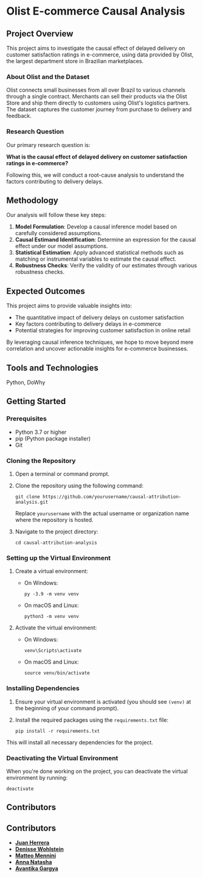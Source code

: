 # Olist E-commerce Causal Analysis

## Project Overview

This project aims to investigate the causal effect of delayed delivery on customer satisfaction ratings in e-commerce, using data provided by Olist, the largest department store in Brazilian marketplaces.

### About Olist and the Dataset

Olist connects small businesses from all over Brazil to various channels through a single contract. Merchants can sell their products via the Olist Store and ship them directly to customers using Olist's logistics partners. The dataset captures the customer journey from purchase to delivery and feedback.

### Research Question

Our primary research question is:

**What is the causal effect of delayed delivery on customer satisfaction ratings in e-commerce?**

Following this, we will conduct a root-cause analysis to understand the factors contributing to delivery delays.

## Methodology

Our analysis will follow these key steps:

1. **Model Formulation**: Develop a causal inference model based on carefully considered assumptions.
2. **Causal Estimand Identification**: Determine an expression for the causal effect under our model assumptions.
3. **Statistical Estimation**: Apply advanced statistical methods such as matching or instrumental variables to estimate the causal effect.
4. **Robustness Checks**: Verify the validity of our estimates through various robustness checks.

## Expected Outcomes

This project aims to provide valuable insights into:
- The quantitative impact of delivery delays on customer satisfaction
- Key factors contributing to delivery delays in e-commerce
- Potential strategies for improving customer satisfaction in online retail

By leveraging causal inference techniques, we hope to move beyond mere correlation and uncover actionable insights for e-commerce businesses.

## Tools and Technologies

Python, DoWhy

## Getting Started

### Prerequisites

- Python 3.7 or higher
- pip (Python package installer)
- Git

### Cloning the Repository

1. Open a terminal or command prompt.

2. Clone the repository using the following command:
   ```
   git clone https://github.com/yourusername/causal-attribution-analysis.git
   ```
   Replace `yourusername` with the actual username or organization name where the repository is hosted.

3. Navigate to the project directory:
   ```
   cd causal-attribution-analysis
   ```

### Setting up the Virtual Environment

1. Create a virtual environment:
   - On Windows:
     ```
     py -3.9 -m venv venv
     ```
   - On macOS and Linux:
     ```
     python3 -m venv venv
     ```

2. Activate the virtual environment:
   - On Windows:
     ```
     venv\Scripts\activate
     ```
   - On macOS and Linux:
     ```
     source venv/bin/activate
     ```

### Installing Dependencies

1. Ensure your virtual environment is activated (you should see `(venv)` at the beginning of your command prompt).

2. Install the required packages using the `requirements.txt` file:
   ```
   pip install -r requirements.txt
   ```

This will install all necessary dependencies for the project.

### Deactivating the Virtual Environment

When you're done working on the project, you can deactivate the virtual environment by running:
```
deactivate
```

## Contributors

## Contributors

- **[Juan Herrera](https://www.linkedin.com/in/juanherreras/)** 
- **[Denisse Wohlstein](https://www.linkedin.com/in/denissewohlstein/)** 
- **[Matteo Mennini](https://www.linkedin.com/in/matteomennini/)** 
- **[Anna Natasha](https://www.linkedin.com/in/anna-natasha/)**
- **[Avantika Gargya](https://www.linkedin.com/in/avantika-gargya/)**
